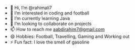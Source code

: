 - 👋 Hi, I’m @rahimali7
- 👀 I’m interested in coding and football
- 🌱 I’m currently learning Java
- 💞️ I’m looking to collaborate on projects
- 📫 How to reach me aabdirahim7@gmail.com
- 😄 Hobbies: Football, Travelling, Gaming and Working out
- ⚡ Fun fact: I love the smell of gasoline

<!---
rahimali7/rahimali7 is a ✨ special ✨ repository because its `README.md` (this file) appears on your GitHub profile.
You can click the Preview link to take a look at your changes.
--->
